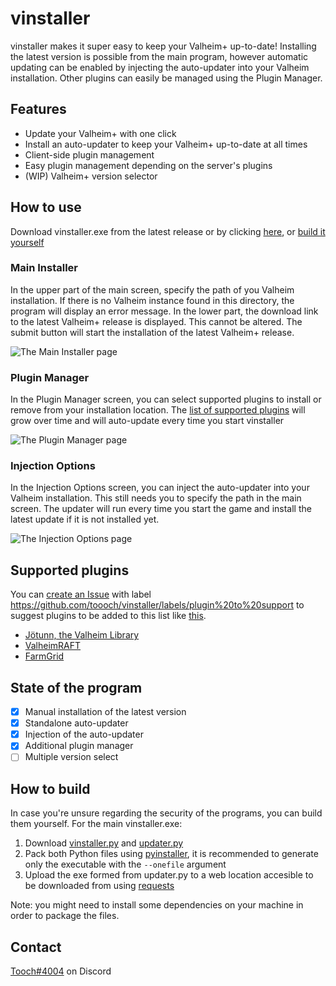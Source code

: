 # vinstaller

vinstaller makes it super easy to keep your Valheim+ up-to-date!
Installing the latest version is possible from the main program, however automatic updating can be enabled by injecting the auto-updater into your Valheim installation.
Other plugins can easily be managed using the Plugin Manager.

## Features
- Update your Valheim+ with one click
- Install an auto-updater to keep your Valheim+ up-to-date at all times
- Client-side plugin management
- Easy plugin management depending on the server's plugins
- (WIP) Valheim+ version selector

## How to use
Download vinstaller.exe from the latest release or by clicking [here](https://github.com/toooch/vinstaller/releases/latest/download/updater.exe), or [build it yourself](#how-to-build)

### Main Installer
In the upper part of the main screen, specify the path of you Valheim installation. If there is no Valheim instance found in this directory, the program will display an error message.
In the lower part, the download link to the latest Valheim+ release is displayed. This cannot be altered.
The submit button will start the installation of the latest Valheim+ release.

![The Main Installer page](https://media.discordapp.net/attachments/629610955906744349/1055207142963023892/image.png)

### Plugin Manager
In the Plugin Manager screen, you can select supported plugins to install or remove from your installation location. The [list of supported plugins](#supported-plugins) will grow over time and will auto-update every time you start vinstaller

![The Plugin Manager page](https://media.discordapp.net/attachments/629610955906744349/1063576661003604049/image.png)

### Injection Options
In the Injection Options screen, you can inject the auto-updater into your Valheim installation. This still needs you to specify the path in the main screen. The updater will run every time you start the game and install the latest update if it is not installed yet.

![The Injection Options page](https://media.discordapp.net/attachments/629610955906744349/1055210493482119228/image.png)

## Supported plugins
You can [create an Issue](https://github.com/toooch/vinstaller/issues/new) with label https://github.com/toooch/vinstaller/labels/plugin%20to%20support to suggest plugins to be added to this list like [this](https://github.com/toooch/vinstaller/issues/1).
- [Jötunn, the Valheim Library](https://www.nexusmods.com/valheim/mods/1138)
- [ValheimRAFT](https://www.nexusmods.com/valheim/mods/1136)
- [FarmGrid](https://www.nexusmods.com/valheim/mods/449)

## State of the program
- [x] Manual installation of the latest version
- [x] Standalone auto-updater
- [x] Injection of the auto-updater
- [x] Additional plugin manager
- [ ] Multiple version select

## How to build
In case you're unsure regarding the security of the programs, you can build them yourself.
For the main vinstaller.exe:
1. Download [vinstaller.py](src/vinstaller.py) and [updater.py](src/updater.py)
2. Pack both Python files using [pyinstaller](https://pypi.org/project/pyinstaller/), it is recommended to generate only the executable with the `--onefile` argument
3. Upload the exe formed from updater.py to a web location accesible to be downloaded from using [requests](https://pypi.org/project/pyinstaller/)

Note: you might need to install some dependencies on your machine in order to package the files.

## Contact
[Tooch#4004](https://discordapp.com/users/424576199038337034/) on Discord
